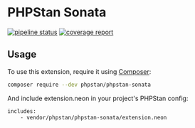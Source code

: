 # PHPStan Sonata

[![pipeline status](https://gitlab.ekino.com/php-labs/phpstan/phpstan-sonata/badges/master/pipeline.svg)](https://gitlab.ekino.com/php-labs/phpstan/phpstan-sonata/commits/master)
[![coverage report](https://gitlab.ekino.com/php-labs/phpstan/phpstan-sonata/badges/master/coverage.svg)](https://gitlab.ekino.com/php-labs/phpstan/phpstan-sonata/commits/master)

## Usage

To use this extension, require it using [Composer](https://getcomposer.org/):

```bash
composer require --dev phpstan/phpstan-sonata
```

And include extension.neon in your project's PHPStan config:

```
includes:
	- vendor/phpstan/phpstan-sonata/extension.neon
```
